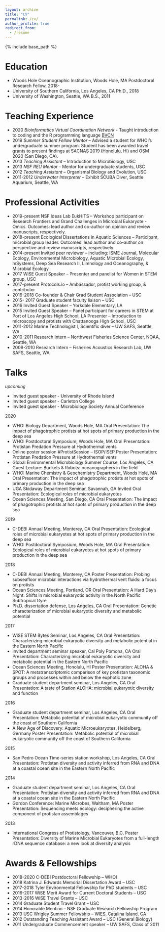 ```yaml
---
layout: archive
title: "CV"
permalink: /cv/
author_profile: true
redirect_from:
  - /resume
---
```


{% include base_path %}

Education
======
* Woods Hole Oceanographic Institution, Woods Hole, MA	Postdoctoral Research Fellow, 2018-
* University of Southern California, Los Angeles, CA	Ph.D., 2018
* University of Washington, Seattle, WA	B.S., 2011

Teaching Experience
======
* 2020 *Bioinformatics Virtual Coordination Network* - Taught introduction to coding and the R programming language [BVCN](https://biovcnet.github.io/_pages/conference-2021/)
* 2019	*Summer Student Fellow Mentor* – Advised a student for WHOI’s undergraduate summer program. Student has been awarded travel grants to present findings at SACNAS 2019 (Honolulu, HI) and OSM 2020 (San Diego, CA).
* 2013	*Teaching Assistant* – Introduction to Microbiology, USC
* 2013	*NSF REU Mentor* – Mentor for undergraduate students, USC
* 2012	*Teaching Assistant* – Organismal Biology and Evolution, USC
* 2011-2012	*Underwater Interpreter* – Exhibit SCUBA Diver, Seattle Aquarium, Seattle, WA

Professional Activities
======
* 2019-present	NSF Ideas Lab EukHiTS – Workshop participant on Research Frontiers and Grand Challenges in Microbial Eukaryote -Omics. Outcomes: lead author and co-author on opinion and review manuscripts, respectively. 
* 2018-present	Ecological Dissertations in Aquatic Sciences – Participant, microbial group leader. Outcomes: lead author and co-author on perspective and review manuscripts, respectively.
* 2014-present	Invited peer reviewer – including: ISME Journal, Molecular Ecology, Environmental Microbiology, Aquatic Microbial Ecology, mSystems, Deep Sea Research II, Limnology and Oceanography, & Microbial Ecology
* 2017	WiSE Guest Speaker – Presenter and panelist for Women in STEM group, USC
* 2017-present	Protocols.io – Ambassador, protist working group, & contributor 
* 2016-2018	Co-founder & Chair Grad Student Association – USC 
* 2015- 2017	Graduate student faculty liaison – USC 
* 2016	Invited Guest Speaker – Yorkdale Elementary, LA
* 2015	Invited Guest Speaker – Panel participant for careers in STEM at Port of Los Angeles High School, LA
	Presenter – Introduction to microscopy and protists with Chattanooga High School, USC
* 2011-2012	Marine Technologist I, Scientific diver – UW SAFS, Seattle, WA
* 2010-2011	Research Intern – Northwest Fisheries Science Center, NOAA, Seattle, WA
* 2009-2010	Research Intern – Fisheries Acoustics Research Lab, UW SAFS, Seattle, WA

Talks
======
_upcoming_
* Invited guest speaker - University of Rhode Island
* Invited guest speaker - Carleton College
* Invited guest speaker - Microbiology Society Annual Conference


2020
* WHOI Biology Department, Woods Hole, MA
Oral Presentation: The impact of phagotrophic protists at hot spots of primary production in the deep sea
* WHOI Postdoctoral Symposium, Woods Hole, MA
Oral Presentation: Protistan Predation Pressure at Hydrothermal vents
* Online poster session #ProtistSession – ISOP/ISEP
Poster Presentation: Protistan Predation Pressure at Hydrothermal vents
* Global Environmental Microbiology Summer Course, Los Angeles, CA
Guest Lecture: Buckets & Robots: oceanographers in the field
* WHOI Marine Chemistry & Geochemistry Department, Woods Hole, MA
Oral Presentation: The impact of phagotrophic protists at hot spots of primary production in the deep sea
* UGA Skidaway Department Seminar, Savannah, GA
Invited Oral Presentation: Ecological roles of microbial eukaryotes
* Ocean Sciences Meeting, San Diego, CA
Oral Presentation: The impact of phagotrophic protists at hot spots of primary production in the deep sea

2019
* C-DEBI Annual Meeting, Monterey, CA
Oral Presentation: Ecological roles of microbial eukaryotes at hot spots of primary production in the deep sea
* WHOI Postdoctoral Symposium, Woods Hole, MA
Oral Presentation: Ecological roles of microbial eukaryotes at hot spots of primary production in the deep sea

2018 
* C-DEBI Annual Meeting, Monterey, CA
	Poster Presentation: Probing subseafloor microbial interactions via hydrothermal vent fluids: a focus on protists
* Ocean Sciences Meeting, Portland, OR
	Oral Presentation: A Hard Day’s Night: Shifts in microbial eukaryotic activity in the North Pacific Subtropical Gyre
 * Ph.D. dissertation defense, Los Angeles, CA
	Oral Presentation: Genetic characterization of microbial eukaryotic diversity and metabolic potential

2017	
* WiSE STEM Bytes Seminar, Los Angeles, CA
	Oral Presentation: Characterizing microbial eukaryotic diversity and metabolic potential in the Eastern North Pacific
* Invited department seminar speaker, Cal Poly Pomona, CA
	Oral Presentation: Characterizing microbial eukaryotic diversity and metabolic potential in the Eastern North Pacific
* Ocean Sciences Meeting, Honolulu, HI
	Poster Presentation: ALOHA & SPOT: A metatranscriptomic comparison of key protistan taxonomic groups and processes within and below the euphotic zone
*	Graduate student department seminar, Los Angeles, CA
	Oral Presentation: A taste of Station ALOHA: microbial eukaryotic diversity and function

2016	
* Graduate student department seminar, Los Angeles, CA
	Oral Presentation: Metabolic potential of microbial eukaryotic community off the coast of Southern California
* A New Age of Discovery: Aquatic Microeukaryotes, Heidelberg, Germany
	Poster Presentation: Metabolic potential of microbial eukaryotic community off the coast of Southern California

2015   
* San Pedro Ocean Time-series station workshop, Los Angeles, CA
	Oral Presentation: Protistan diversity and activity inferred from RNA and DNA at a coastal ocean site in the Eastern North Pacific

2014	
* Graduate student department seminar, Los Angeles, CA
	Oral Presentation: Protistan diversity and activity inferred from RNA and DNA at a coastal ocean site in the Eastern North Pacific
* Gordon Conference: Marine Microbes, Waltham, MA
	Poster Presentation: Sequencing meets ecology: deciphering the active component of protistan assemblages

2013
* International Congress of Protistology, Vancouver, B.C.
	Poster Presentation: Diversity of Marine Microbial Eukaryotes from a full-length rDNA sequence database: a new look at diversity analysis

Awards & Fellowships
======

* 2018-2020	C-DEBI Postdoctoral Fellowship – WHOI 
* 2018	Katrina J. Edwards Memorial Dissertation Award – USC 
* 2017-2018	Tyler Environmental Fellowship for PhD students – USC 
* 2016-2017	WiSE Merit Award for Current Doctoral Students – USC 
* 2013-2016	WiSE Travel Grants – USC 
* 2014	Graduate Student Travel Grant – USC 
* 2014	Honorable Mention – NSF Graduate Research Fellowship Program
* 2013	USC Wrigley Summer Fellowship – WIES, Catalina Island, CA
* 2012	Outstanding Teaching Assistant Award – USC (General Biology)
* 2011	Undergraduate Commencement speaker – UW SAFS, Class of 2011

